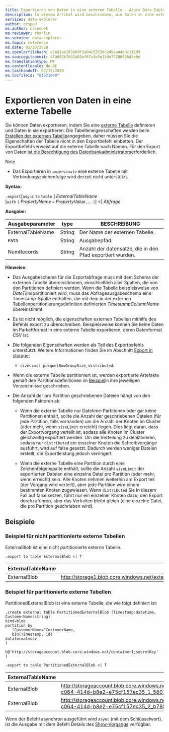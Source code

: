 ```yaml
---
title: Exportieren von Daten in eine externe Tabelle - Azure Data Explorer | Microsoft Docs
description: In diesem Artikel wird beschrieben, wie Daten in eine externe Tabelle in Azure Data Explorer exportiert werden.
services: data-explorer
author: orspod
ms.author: orspodek
ms.reviewer: rkarlin
ms.service: data-explorer
ms.topic: reference
ms.date: 03/30/2020
ms.openlocfilehash: e26d1ae163b69f3a04c52538c245ea446dc11199
ms.sourcegitcommit: 47a002b7032a05ef67c4e5e12de7720062645e9e
ms.translationtype: MT
ms.contentlocale: de-DE
ms.lasthandoff: 04/15/2020
ms.locfileid: "81521640"
---
```

# <a name="export-data-to-an-external-table"></a>Exportieren von Daten in eine externe Tabelle

Sie können Daten exportieren, indem Sie eine [externe Tabelle](../externaltables.md) definieren und Daten in sie exportieren.
Die Tabelleneigenschaften werden beim [Erstellen der externen Tabelle](../externaltables.md#create-or-alter-external-table)angegeben, daher müssen Sie die Eigenschaften der Tabelle nicht in den Exportbefehl einbetten. Der Exportbefehl verweist auf die externe Tabelle nach Namen.
Für den Export von Daten [ist die Berechtigung des Datenbankadministrators](../access-control/role-based-authorization.md)erforderlich.

> [!NOTE] 
> * Das Exportieren in `impersonate` eine externe Tabelle mit Verbindungszeichenfolge wird derzeit nicht unterstützt.

**Syntax:**

`.export`[`async` `to` `table` ] *ExternalTableName* <br>
[`with` `(` *PropertyName* `=` *PropertyValue*`,`... `)`] <| *Abfrage*

**Ausgabe:**

|Ausgabeparameter |type |BESCHREIBUNG
|---|---|---
|ExternalTableName  |String |Der Name der externen Tabelle.
|`Path`|String|Ausgabepfad.
|NumRecords|String| Anzahl der datensätze, die in den Pfad exportiert wurden.

**Hinweise:**
* Das Ausgabeschema für die Exportabfrage muss mit dem Schema der externen Tabelle übereinstimmen, einschließlich aller Spalten, die von den Partitionen definiert werden. Wenn die Tabelle beispielsweise von *DateTime*partitioniert wird, muss das Abfrageausgabeschema eine Timestamp-Spalte enthalten, die mit dem in der externen Tabellenpartitionierungsdefinition definierten *TimestampColumnName* übereinstimmt.

* Es ist nicht möglich, die eigenschaften externen Tabellen mithilfe des Befehls export zu überschreiben.
 Beispielsweise können Sie keine Daten im Parkettformat in eine externe Tabelle exportieren, deren Datenformat CSV ist.

* Die folgenden Eigenschaften werden als Teil des Exportbefehls unterstützt. Weitere Informationen finden Sie im Abschnitt [Export in storage:](export-data-to-storage.md) 
   * `sizeLimit`, `parquetRowGroupSize`, `distributed`.

* Wenn die externe Tabelle partitioniert ist, werden exportierte Artefakte gemäß den Partitionsdefinitionen im [Beispiel](#partitioned-external-table-example)in ihre jeweiligen Verzeichnisse geschrieben. 

* Die Anzahl der pro Partition geschriebenen Dateien hängt von den folgenden Faktoren ab:
   * Wenn die externe Tabelle nur Datetime-Partitionen oder gar keine Partitionen enthält, sollte die Anzahl der geschriebenen Dateien (für jede Partition, falls vorhanden) um die Anzahl der Knoten im Cluster (oder mehr, wenn `sizeLimit` erreicht) liegen. Dies liegt daran, dass der Exportvorgang verteilt ist, sodass alle Knoten im Cluster gleichzeitig exportiert werden. 
   Um die Verteilung zu deaktivieren, sodass nur `distributed` ein einzelner Knoten die Schreibvorgänge ausführt, wird auf false gesetzt. Dadurch werden weniger Dateien erstellt, die Exportleistung jedoch verringert.

   * Wenn die externe Tabelle eine Partition durch eine Zeichenfolgenspalte enthält, sollte die Anzahl `sizeLimit` der exportierten Dateien eine einzelne Datei pro Partition (oder mehr, wenn erreicht) sein. Alle Knoten nehmen weiterhin am Export teil (der Vorgang wird verteilt), aber jede Partition wird einem bestimmten Knoten zugewiesen. Wenn `distributed` Sie in diesem Fall auf false setzen, führt nur ein einzelner Knoten dazu, den Export durchzuführen, aber das Verhalten bleibt gleich (eine einzelne Datei, die pro Partition geschrieben wird).

## <a name="examples"></a>Beispiele

### <a name="non-partitioned-external-table-example"></a>Beispiel für nicht partitionierte externe Tabellen

ExternalBlob ist eine nicht partitionierte externe Tabelle. 
```kusto
.export to table ExternalBlob <| T
```

|ExternalTableName|`Path`|NumRecords|
|---|---|---|
|ExternalBlob|http://storage1.blob.core.windows.net/externaltable1cont1/1_58017c550b384c0db0fea61a8661333e.csv|10|

### <a name="partitioned-external-table-example"></a>Beispiel für partitionierte externe Tabellen

PartitionedExternalBlob ist eine externe Tabelle, die wie folgt definiert ist: 

```
.create external table PartitionedExternalBlob (Timestamp:datetime, CustomerName:string) 
kind=blob
partition by 
   "CustomerName="CustomerName,
   bin(Timestamp, 1d)
dataformat=csv
( 
   h@'http://storageaccount.blob.core.windows.net/container1;secretKey'
)
```

```
.export to table PartitionedExternalBlob <| T
```

|ExternalTableName|`Path`|NumRecords|
|---|---|---|
|ExternalBlob|http://storageaccount.blob.core.windows.net/container1/CustomerName=customer1/2019/01/01/fa36f35c-c064-414d-b8e2-e75cf157ec35_1_58017c550b384c0db0fea61a8661333e.csv|10|
|ExternalBlob|http://storageaccount.blob.core.windows.net/container1/CustomerName=customer2/2019/01/01/fa36f35c-c064-414d-b8e2-e75cf157ec35_2_b785beec2c004d93b7cd531208424dc9.csv|10|

Wenn der Befehl asynchron ausgeführt wird `async` (mit dem Schlüsselwort), ist die Ausgabe mit dem Befehl Details des [Show-Vorgangs](../operations.md#show-operation-details) verfügbar.